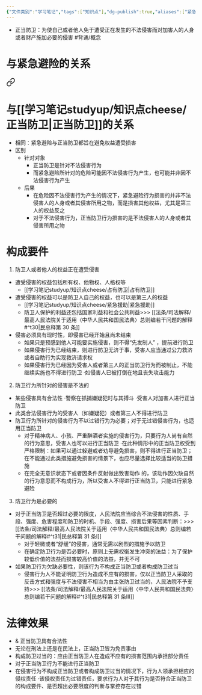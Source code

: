 ```yaml
---
{"文件类别":"学习笔记","tags":["知识点"],"dg-publish":true,"aliases":["紧急防卫"],"permalink":"/学习笔记studyup/知识点cheese/正当防卫/","dgPassFrontmatter":true,"created":"2024-09-17T15:16:29.784+08:00","updated":"2024-09-30T11:29:53.028+08:00"}
---
```


- 正当防卫：为使自己或者他人免于遭受正在发生的不法侵害而对加害人的人身或者财产施加必要的侵害 #背诵/概念 
# 与紧急避险的关系

<div class="transclusion internal-embed is-loaded"><a class="markdown-embed-link" href="/studyup/cheese//#" aria-label="Open link"><svg xmlns="http://www.w3.org/2000/svg" width="24" height="24" viewBox="0 0 24 24" fill="none" stroke="currentColor" stroke-width="2" stroke-linecap="round" stroke-linejoin="round" class="svg-icon lucide-link"><path d="M10 13a5 5 0 0 0 7.54.54l3-3a5 5 0 0 0-7.07-7.07l-1.72 1.71"></path><path d="M14 11a5 5 0 0 0-7.54-.54l-3 3a5 5 0 0 0 7.07 7.07l1.71-1.71"></path></svg></a><div class="markdown-embed">



# 与[[学习笔记studyup/知识点cheese/正当防卫\|正当防卫]]的关系
- 相同：紧急避险与正当防卫都旨在避免权益遭受损害
- 区别
	- 针对对象
		- 正当防卫是针对不法侵害行为
		- 而紧急避险所针对的危险可能因不法侵害行为产生，也可能并非因不法侵害行为产生
	- 后果
		- 在危险因不法侵害行为产生的情况下，紧急避险行为损害的并非不法侵害人的人身或者其侵害所用之物，而是损害其他权益，尤其是第三人的权益反之
		- 对于不法侵害行为，正当防卫行为损害的是不法侵害人的人身或者其侵害所用之物

</div></div>

# 构成要件
1. 防卫人或者他人的权益正在遭受侵害
- 遭受侵害的权益包括所有权、他物权、人格权等
	- [[学习笔记studyup/知识点cheese/占有防卫\|占有防卫]]
- 遭受侵害的权益可以是防卫人自己的权益，也可以是第三人的权益
	- [[学习笔记studyup/知识点cheese/紧急援助\|紧急援助]]
	- 防卫人保护的利益还包括国家利益和社会公共利益>>> [[法条/司法解释/最高人民法院关于适用〈中华人民共和国民法典〉总则编若干问题的解释#^t30\|民总释第 30 条]]
- 侵害必须具有现时性，即侵害已经开始且尚未结束
	- 如果只是预感到他人可能要实施侵害，则不得“先发制人” ，提前进行防卫
	- 如果侵害行为已经结束，则进行防卫无济于事，受害人应当通过公力救济或者自助行为实现救济请求权
	- 如果侵害行为已经因为受害人或者第三人的正当防卫行为而被制止，不能继续实施也不得进行防卫
	·如侵害人已被打倒在地且丧失攻击能力
2. 防卫行为所针对的侵害是不法的
- 某些侵害具有合法性
·警察在抓捕嫌疑犯时与其搏斗
·受害人对加害人进行正当防卫
- 此类合法侵害行为的受害人（如嫌疑犯）或者第三人不得进行防卫
- 防卫行为所针对的侵害行为不以过错行为为必要；对于无过错侵害行为，也适用正当防卫
	- 对于精神病人、小孩、严重醉酒者实施的侵害行为，只要行为人尚有自然的行为意思，受害人也可以进行正当防卫
	·在此种情形中的正当防卫权受到严格限制：如果可以通过躲避或者劝导避免损害，则不得进行正当防卫；在不能通过此类措施避免损害的情景下，也应尽量选择比较适当的防卫措施
	- 在完全无意识状态下或者因条件反射做出致害动作 的，该动作因欠缺自然的行为意思而不构成行为，所以受害人不得进行正当防卫，只能进行紧急避险
3. 防卫行为是必要的
- 对于正当防卫是否超过必要的限度，人民法院应当综合不法侵害的性质、手段、强度、危害程度和防卫的时机、手段、强度、损害后果等因素判断：>>> [[法条/司法解释/最高人民法院关于适用〈中华人民共和国民法典〉总则编若干问题的解释#^t31\|民总释第 31 条Ⅰ]]
	- 对于轻微或者“舒缓”的侵害，通常无需以剧烈的措施予以防卫
	- 在确定防卫行为是否必要时，原则上无需权衡发生冲突的法益：为了保护较低价值的法益而损害较高价值的法益，并无不可
-  如果防卫行为欠缺必要性，则该行为不构成正当防卫或者构成防卫过当
	- 侵害行为人不能证明防卫行为造成不应有的损害，仅以正当防卫人采取的反击方式和强度与不法侵害不相当为由主张防卫过当的，人民法院不予支持>>> [[法条/司法解释/最高人民法院关于适用〈中华人民共和国民法典〉总则编若干问题的解释#^t31\|民总释第 31 条Ⅲ]]
# 法律效果
- & 正当防卫具有合法性
- 无论在刑法上还是在民法上，正当防卫皆为免责事由
- 构成防卫过当的：应由正当防卫人在造成不应有的损害范围内承担部分责任
- 对于正当防卫行为不能进行正当防卫
- 在侵害行为不构成正当防卫或者构成防卫过当的情况下，行为人领承担相应的侵权责任
·该侵权责任为过错责任，要求行为人对于其行为是否符合正当防卫的构成要件、是否超出必要限度的判断与掌控存在过错
